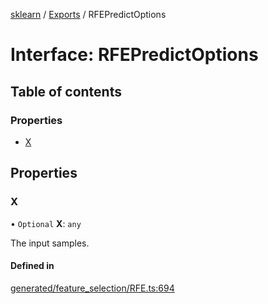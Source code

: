 [sklearn](../readme.md) / [Exports](../modules.md) / RFEPredictOptions

# Interface: RFEPredictOptions

## Table of contents

### Properties

- [X](RFEPredictOptions.md#x)

## Properties

### X

• `Optional` **X**: `any`

The input samples.

#### Defined in

[generated/feature_selection/RFE.ts:694](https://github.com/transitive-bullshit/scikit-learn-ts/blob/367336a/packages/sklearn/src/generated/feature_selection/RFE.ts#L694)

